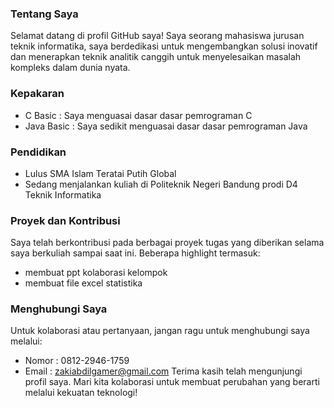 ### Tentang Saya
Selamat datang di profil GitHub saya! Saya seorang mahasiswa jurusan teknik informatika, saya berdedikasi untuk mengembangkan solusi inovatif dan menerapkan teknik analitik canggih untuk menyelesaikan masalah kompleks dalam dunia nyata.
### Kepakaran
- C Basic : Saya menguasai dasar dasar pemrograman C
- Java Basic : Saya sedikit menguasai dasar dasar pemrograman Java
### Pendidikan
- Lulus SMA Islam Teratai Putih Global
- Sedang menjalankan kuliah di Politeknik Negeri Bandung prodi D4 Teknik Informatika
### Proyek dan Kontribusi
Saya telah berkontribusi pada berbagai proyek tugas yang diberikan selama saya berkuliah sampai saat ini. Beberapa highlight termasuk:
- membuat ppt kolaborasi kelompok
- membuat file excel statistika
### Menghubungi Saya
Untuk kolaborasi atau pertanyaan, jangan ragu untuk menghubungi saya melalui:
- Nomor : 0812-2946-1759
- Email : zakiabdilgamer@gmail.com
Terima kasih telah mengunjungi profil saya. Mari kita kolaborasi untuk membuat perubahan yang berarti melalui kekuatan teknologi!

<!--
**zakiabdil/zakiabdil** is a ✨ _special_ ✨ repository because its `README.md` (this file) appears on your GitHub profile.

Here are some ideas to get you started:

- 🔭 I’m currently working on ...
- 🌱 I’m currently learning ...
- 👯 I’m looking to collaborate on ...
- 🤔 I’m looking for help with ...
- 💬 Ask me about ...
- 📫 How to reach me: ...
- 😄 Pronouns: ...
- ⚡ Fun fact: ...
-->
